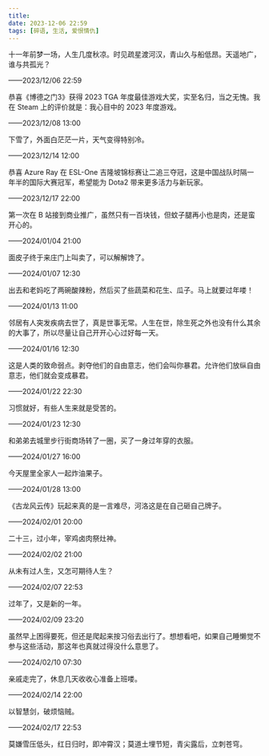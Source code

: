 ```yaml
---
title: 
date: 2023-12-06 22:59
tags: [碎语, 生活, 爱恨情仇]
---
```


十一年前梦一场，人生几度秋凉。时见疏星渡河汉，青山久与船低昂。天遥地广，谁与共孤光？

——2023/12/06 22:59

恭喜《博德之门3》获得 2023 TGA 年度最佳游戏大奖，实至名归，当之无愧。我在 Steam 上的评价就是：我心目中的 2023 年度游戏。

——2023/12/08 13:00

下雪了，外面白茫茫一片，天气变得特别冷。

——2023/12/14 12:00

恭喜 Azure Ray 在 ESL-One 吉隆坡锦标赛让二追三夺冠，这是中国战队时隔一年半的国际大赛冠军，希望能为 Dota2 带来更多活力与新玩家。

——2023/12/17 22:00

第一次在 B 站接到商业推广，虽然只有一百块钱，但蚊子腿再小也是肉，还是蛮开心的。

——2024/01/04 21:00

面皮子终于来庄门上叫卖了，可以解解馋了。

——2024/01/07 12:30

出去和老妈吃了两碗酸辣粉，然后买了些蔬菜和花生、瓜子。马上就要过年喽！

——2024/01/13 11:00

邻居有人突发疾病去世了，真是世事无常。人生在世，除生死之外也没有什么其余的大事了，所以尽量让自己开开心心过好每一天。

——2024/01/16 12:30

这是人类的致命弱点。剥夺他们的自由意志，他们会叫你暴君。允许他们放纵自由意志，他们就会变成暴君。

——2024/01/22 22:30

习惯就好，有些人生来就是受苦的。

——2024/01/23 12:30

和弟弟去城里步行街商场转了一圈，买了一身过年穿的衣服。

——2024/01/27 16:00

今天屋里全家人一起炸油果子。

——2024/01/28 13:00

《古龙风云传》玩起来真的是一言难尽，河洛这是在自己砸自己牌子。

——2024/02/01 20:00

二十三，过小年，宰鸡卤肉祭灶神。

——2024/02/02 21:00

从未有过人生，又怎可期待人生？

——2024/02/07 22:53

过年了，又是新的一年。

——2024/02/09 23:20

虽然早上困得要死，但还是爬起来按习俗去出行了。想想看吧，如果自己睡懒觉不参与这些活动，那这年也真就过得没什么意思了。

——2024/02/10 07:30

亲戚走完了，休息几天收收心准备上班喽。

——2024/02/14 22:00

以智慧剑，破烦恼贼。

——2024/02/17 22:53

莫嫌雪压低头，红日归时，即冲霄汉；莫道土埋节短，青尖露后，立刺苍穹。
